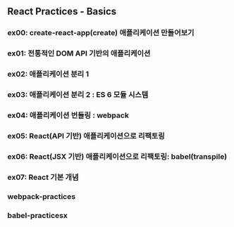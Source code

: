 ## React Practices - Basics

### ex00: create-react-app(create) 애플리케이션 만들어보기
### ex01: 전통적인 DOM API 기반의 애플리케이션
### ex02: 애플리케이션 분리 1
### ex03: 애플리케이션 분리 2 : ES 6 모듈 시스템
### ex04: 애플리케이션 번들링 : webpack
### ex05: React(API 기반) 애플리케이션으로 리팩토링
### ex06: React(JSX 기반) 애플리케이션으로 리팩토링: babel(transpile)
### ex07: React 기본 개념

### webpack-practices
### babel-practicesx